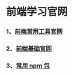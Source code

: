 # 前端学习官网

### 1、[前端常用工具官网](/技术官网/前端常用工具官网)

### 2、[前端基础官网](/技术官网/前端基础官网)

### 3、[常用 npm 包](/技术官网/常用npm包)
